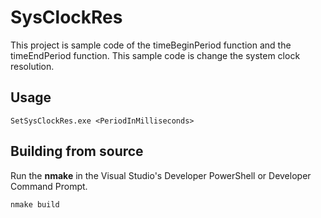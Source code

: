 ﻿# SysClockRes

This project is sample code of the timeBeginPeriod function and the timeEndPeriod function. This sample code is change the system clock resolution.

## Usage

```
SetSysClockRes.exe <PeriodInMilliseconds>
```

## Building from source

Run the **nmake** in the Visual Studio's Developer PowerShell or Developer Command Prompt.

```
nmake build
```
